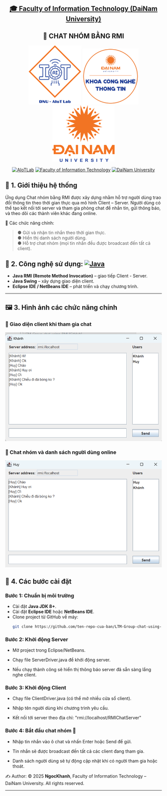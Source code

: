 <h2 align="center">
    <a href="https://dainam.edu.vn/vi/khoa-cong-nghe-thong-tin">
    🎓 Faculty of Information Technology (DaiNam University)
    </a>
</h2>
<h2 align="center">
  📌 CHAT NHÓM BẰNG RMI 

</h2>
<div align="center">
    <p align="center">
        <img src="docs/aiotlab_logo.png" alt="AIoTLab Logo" width="170"/>
        <img src="docs/fitdnu_logo.png" alt="AIoTLab Logo" width="180"/>
        <img src="docs/dnu_logo.png" alt="DaiNam University Logo" width="200"/>
    </p>

[![AIoTLab](https://img.shields.io/badge/AIoTLab-green?style=for-the-badge)](https://www.facebook.com/DNUAIoTLab)
[![Faculty of Information Technology](https://img.shields.io/badge/Faculty%20of%20Information%20Technology-blue?style=for-the-badge)](https://dainam.edu.vn/vi/khoa-cong-nghe-thong-tin)
[![DaiNam University](https://img.shields.io/badge/DaiNam%20University-orange?style=for-the-badge)](https://dainam.edu.vn)

</div>

## 📖 1. Giới thiệu hệ thống 
Ứng dụng Chat nhóm bằng RMI được xây dựng nhằm hỗ trợ người dùng trao đổi thông tin theo thời gian thực qua mô hình Client – Server. Người dùng có thể tạo kết nối tới server và tham gia phòng chat để nhắn tin, gửi thông báo, và theo dõi các thành viên khác đang online.

🎯 Các chức năng chính:<br>
> ● Gửi và nhận tin nhắn theo thời gian thực.<br>
> ● Hiển thị danh sách người dùng.<br>
> ● Hỗ trợ chat nhóm (mọi tin nhắn đều được broadcast đến tất cả client).<br>

        

## 🔧 2. Công nghệ sử dụng: [![Java](https://img.shields.io/badge/Java-007396?style=for-the-badge&logo=java&logoColor=white)](https://www.java.com/)
- **Java RMI (Remote Method Invocation)** – giao tiếp Client - Server.  
- **Java Swing** – xây dựng giao diện client.  
- **Eclipse IDE / NetBeans IDE** – phát triển và chạy chương trình.  

---
## 🖼️ 3.  Hình ảnh các chức năng chính

### 🔹 Giao diện client khi tham gia chat
![Client UI](docs/projects/K16/image.png)

### 🔹 Chat nhóm và danh sách người dùng online
![Chat UI](docs/projects/K16/image%20copy.png)



## 🚀 4.  Các bước cài đặt

### Bước 1: Chuẩn bị môi trường
- Cài đặt **Java JDK 8+**.  
- Cài đặt **Eclipse IDE** hoặc **NetBeans IDE**.  
- Clone project từ GitHub về máy:  
  ```bash
  git clone https://github.com/ten-repo-cua-ban/LTM-Group-chat-using-RMI.git
### Bước 2: Khởi động Server
- Mở project trong Eclipse/NetBeans.

- Chạy file ServerDriver.java để khởi động server.

- Nếu chạy thành công sẽ hiển thị thông báo server đã sẵn sàng lắng nghe client.

### Bước 3: Khởi động Client
- Chạy file ClientDriver.java (có thể mở nhiều cửa sổ client).

- Nhập tên người dùng khi chương trình yêu cầu.

- Kết nối tới server theo địa chỉ: "rmi://localhost/RMIChatServer"
### Bước 4: Bắt đầu chat nhóm 🎉
- Nhập tin nhắn vào ô chat và nhấn Enter hoặc Send để gửi.

- Tin nhắn sẽ được broadcast đến tất cả các client đang tham gia.

- Danh sách người dùng sẽ tự động cập nhật khi có người tham gia hoặc thoát.

✍️ Author: © 2025 **NgocKhanh**, Faculty of Information Technology – DaiNam University. All rights reserved.



---